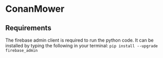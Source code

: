 # ConanMower

## Requirements

The firebase admin client is required to run the python code. It can be installed by typing the following in your terminal:
````pip install --upgrade firebase_admin````
